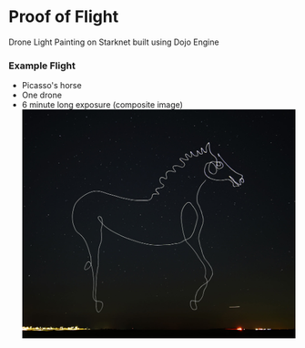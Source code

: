 # Proof of Flight
Drone Light Painting on Starknet built using Dojo Engine

### Example Flight
- Picasso's horse
- One drone
- 6 minute long exposure (composite image)
![Proof of Flight](.github/picasso.jpeg)